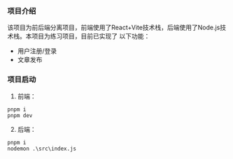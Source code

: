 ### 项目介绍

该项目为前后端分离项目，前端使用了React+Vite技术栈，后端使用了Node.js技术栈。本项目为练习项目，目前已实现了
以下功能：

- 用户注册/登录
- 文章发布

### 项目启动

1. 前端：

```
pnpm i
pnpm dev
```

2. 后端：

```
pnpm i
nodemon .\src\index.js
```

